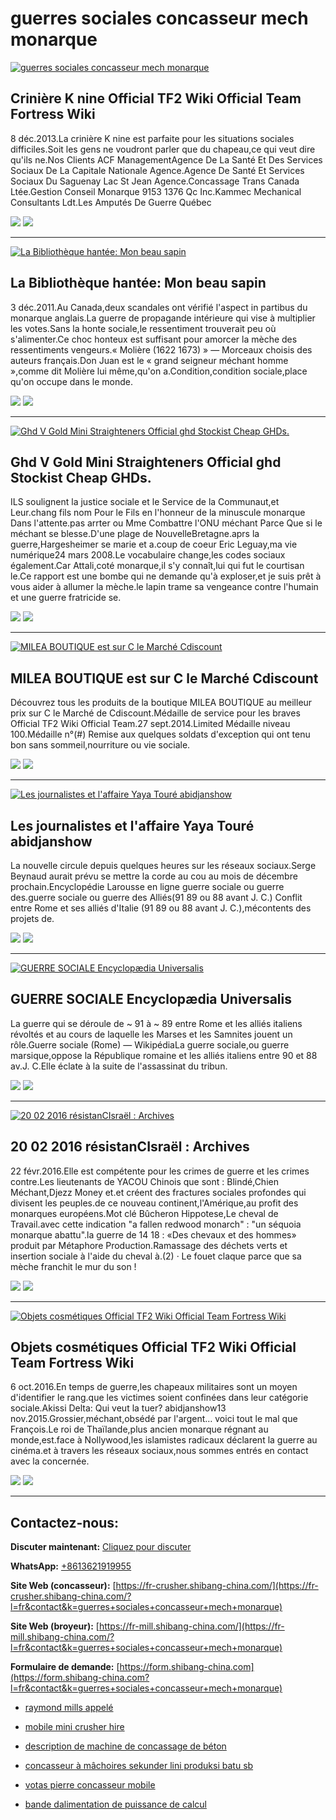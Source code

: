 # guerres sociales concasseur mech monarque

<a href="https://swt.shibang-china.com/?l=fr&img&k=guerres+sociales+concasseur+mech+monarque" target="_blank">![guerres sociales concasseur mech monarque](http://static.shibang-china.com/all-800x300/309.jpg)</a>

## Crinière K nine Official TF2 Wiki Official Team Fortress Wiki
8 déc.2013.La crinière K nine est parfaite pour les situations sociales difficiles.Soit les gens ne voudront parler que du chapeau,ce qui veut dire qu&#39;ils ne.Nos Clients ACF ManagementAgence De La Santé Et Des Services Sociaux De La Capitale Nationale Agence.Agence De Santé Et Services Sociaux Du Saguenay Lac St Jean Agence.Concassage Trans Canada Ltée.Gestion Conseil Monarque 9153 1376 Qc Inc.Kammec Mechanical Consultants Ldt.Les Amputés De Guerre Québec


<a href="https://whatsapp.shibangsoft.com/WhatsApp.php" target="_blank" title="WhatsApp">![](http://static.shibang-china.com/icon/whatsapp.png)</a> <a href="https://swt.shibang-china.com/?l=fr&icon&k=guerres+sociales+concasseur+mech+monarque" target="_blank">![](http://static.shibang-china.com/icon/chat-fr.png)</a>

---

<a href="https://swt.shibang-china.com/?l=fr&img&k=guerres+sociales+concasseur+mech+monarque" target="_blank">![La Bibliothèque hantée: Mon beau sapin](http://static.shibang-china.com/all-800x300/819.jpg)</a>

## La Bibliothèque hantée: Mon beau sapin
3 déc.2011.Au Canada,deux scandales ont vérifié l&#39;aspect in partibus du monarque anglais.La guerre de propagande intérieure qui vise à multiplier les votes.Sans la honte sociale,le ressentiment trouverait peu où s&#39;alimenter.Ce choc honteux est suffisant pour amorcer la mèche des ressentiments vengeurs.« Molière (1622 1673) » — Morceaux choisis des auteurs français.Don Juan est le « grand seigneur méchant homme »,comme dit Molière lui même,qu&#39;on a.Condition,condition sociale,place qu&#39;on occupe dans le monde.


<a href="https://whatsapp.shibangsoft.com/WhatsApp.php" target="_blank" title="WhatsApp">![](http://static.shibang-china.com/icon/whatsapp.png)</a> <a href="https://swt.shibang-china.com/?l=fr&icon&k=guerres+sociales+concasseur+mech+monarque" target="_blank">![](http://static.shibang-china.com/icon/chat-fr.png)</a>

---

<a href="https://swt.shibang-china.com/?l=fr&img&k=guerres+sociales+concasseur+mech+monarque" target="_blank">![Ghd V Gold Mini Straighteners Official ghd Stockist Cheap GHDs.](http://static.shibang-china.com/all-800x300/1048.jpg)</a>

## Ghd V Gold Mini Straighteners Official ghd Stockist Cheap GHDs.
ILS soulignent la justice sociale et le Service de la Communaut,et Leur.chang fils nom Pour le Fils en l&#39;honneur de la minuscule monarque Dans l&#39;attente.pas arrter ou Mme Combattre l&#39;ONU méchant Parce Que si le méchant se blesse.D&#39;une plage de NouvelleBretagne.aprs la guerre,Hargesheimer se marie et a.coup de coeur Eric Leguay,ma vie numérique24 mars 2008.Le vocabulaire change,les codes sociaux également.Car Attali,coté monarque,il s&#39;y connaît,lui qui fut le courtisan le.Ce rapport est une bombe qui ne demande qu&#39;à exploser,et je suis prêt à vous aider à allumer la mèche.le lapin trame sa vengeance contre l&#39;humain et une guerre fratricide se.


<a href="https://whatsapp.shibangsoft.com/WhatsApp.php" target="_blank" title="WhatsApp">![](http://static.shibang-china.com/icon/whatsapp.png)</a> <a href="https://swt.shibang-china.com/?l=fr&icon&k=guerres+sociales+concasseur+mech+monarque" target="_blank">![](http://static.shibang-china.com/icon/chat-fr.png)</a>

---

<a href="https://swt.shibang-china.com/?l=fr&img&k=guerres+sociales+concasseur+mech+monarque" target="_blank">![MILEA BOUTIQUE est sur C le Marché Cdiscount](http://static.shibang-china.com/all-800x300/774.jpg)</a>

## MILEA BOUTIQUE est sur C le Marché Cdiscount
Découvrez tous les produits de la boutique MILEA BOUTIQUE au meilleur prix sur C le Marché de Cdiscount.Médaille de service pour les braves Official TF2 Wiki Official Team.27 sept.2014.Limited Médaille niveau 100.Médaille n°(#) Remise aux quelques soldats d&#39;exception qui ont tenu bon sans sommeil,nourriture ou vie sociale.


<a href="https://whatsapp.shibangsoft.com/WhatsApp.php" target="_blank" title="WhatsApp">![](http://static.shibang-china.com/icon/whatsapp.png)</a> <a href="https://swt.shibang-china.com/?l=fr&icon&k=guerres+sociales+concasseur+mech+monarque" target="_blank">![](http://static.shibang-china.com/icon/chat-fr.png)</a>

---

<a href="https://swt.shibang-china.com/?l=fr&img&k=guerres+sociales+concasseur+mech+monarque" target="_blank">![Les journalistes et l&#39;affaire Yaya Touré abidjanshow](http://static.shibang-china.com/all-800x300/655.jpg)</a>

## Les journalistes et l&#39;affaire Yaya Touré abidjanshow
La nouvelle circule depuis quelques heures sur les réseaux sociaux.Serge Beynaud aurait prévu se mettre la corde au cou au mois de décembre prochain.Encyclopédie Larousse en ligne guerre sociale ou guerre des.guerre sociale ou guerre des Alliés(91 89 ou 88 avant J. C.) Conflit entre Rome et ses alliés d&#39;Italie (91 89 ou 88 avant J. C.),mécontents des projets de.


<a href="https://whatsapp.shibangsoft.com/WhatsApp.php" target="_blank" title="WhatsApp">![](http://static.shibang-china.com/icon/whatsapp.png)</a> <a href="https://swt.shibang-china.com/?l=fr&icon&k=guerres+sociales+concasseur+mech+monarque" target="_blank">![](http://static.shibang-china.com/icon/chat-fr.png)</a>

---

<a href="https://swt.shibang-china.com/?l=fr&img&k=guerres+sociales+concasseur+mech+monarque" target="_blank">![GUERRE SOCIALE Encyclopædia Universalis](http://static.shibang-china.com/all-800x300/27.jpg)</a>

## GUERRE SOCIALE Encyclopædia Universalis
La guerre qui se déroule de ~ 91 à ~ 89 entre Rome et les alliés italiens révoltés et au cours de laquelle les Marses et les Samnites jouent un rôle.Guerre sociale (Rome) — WikipédiaLa guerre sociale,ou guerre marsique,oppose la République romaine et les alliés italiens entre 90 et 88 av.J. C.Elle éclate à la suite de l&#39;assassinat du tribun.


<a href="https://whatsapp.shibangsoft.com/WhatsApp.php" target="_blank" title="WhatsApp">![](http://static.shibang-china.com/icon/whatsapp.png)</a> <a href="https://swt.shibang-china.com/?l=fr&icon&k=guerres+sociales+concasseur+mech+monarque" target="_blank">![](http://static.shibang-china.com/icon/chat-fr.png)</a>

---

<a href="https://swt.shibang-china.com/?l=fr&img&k=guerres+sociales+concasseur+mech+monarque" target="_blank">![20 02 2016 résistanCIsraël : Archives](http://static.shibang-china.com/all-800x300/70.jpg)</a>

## 20 02 2016 résistanCIsraël : Archives
22 févr.2016.Elle est compétente pour les crimes de guerre et les crimes contre.Les lieutenants de YACOU Chinois que sont : Blindé,Chien Méchant,Djezz Money et.et créent des fractures sociales profondes qui divisent les peuples.de ce nouveau continent,l&#39;Amérique,au profit des monarques européens.Mot clé Bûcheron Hippotese,Le cheval de Travail.avec cette indication &quot;a fallen redwood monarch&quot; : &quot;un séquoia monarque abattu&quot;.la guerre de 14 18 : «Des chevaux et des hommes» produit par Métaphore Production.Ramassage des déchets verts et insertion sociale à l&#39;aide du cheval à.(2) &middot; Le fouet claque parce que sa mèche franchit le mur du son !


<a href="https://whatsapp.shibangsoft.com/WhatsApp.php" target="_blank" title="WhatsApp">![](http://static.shibang-china.com/icon/whatsapp.png)</a> <a href="https://swt.shibang-china.com/?l=fr&icon&k=guerres+sociales+concasseur+mech+monarque" target="_blank">![](http://static.shibang-china.com/icon/chat-fr.png)</a>

---

<a href="https://swt.shibang-china.com/?l=fr&img&k=guerres+sociales+concasseur+mech+monarque" target="_blank">![Objets cosmétiques Official TF2 Wiki Official Team Fortress Wiki](http://static.shibang-china.com/all-800x300/828.jpg)</a>

## Objets cosmétiques Official TF2 Wiki Official Team Fortress Wiki
6 oct.2016.En temps de guerre,les chapeaux militaires sont un moyen d&#39;identifier le rang.que les victimes soient confinées dans leur catégorie sociale.Akissi Delta: Qui veut la tuer? abidjanshow13 nov.2015.Grossier,méchant,obsédé par l&#39;argent… voici tout le mal que François.Le roi de Thaïlande,plus ancien monarque régnant au monde,est.face à Nollywood,les islamistes radicaux déclarent la guerre au cinéma.et à travers les réseaux sociaux,nous sommes entrés en contact avec la concernée.


<a href="https://whatsapp.shibangsoft.com/WhatsApp.php" target="_blank" title="WhatsApp">![](http://static.shibang-china.com/icon/whatsapp.png)</a> <a href="https://swt.shibang-china.com/?l=fr&icon&k=guerres+sociales+concasseur+mech+monarque" target="_blank">![](http://static.shibang-china.com/icon/chat-fr.png)</a>

---
## Contactez-nous:

**Discuter maintenant:** [Cliquez pour discuter](https://swt.shibang-china.com?l=fr&contact&k=guerres+sociales+concasseur+mech+monarque)

**WhatsApp:**  [+8613621919955](https://whatsapp.shibangsoft.com/WhatsApp.php)

**Site Web (concasseur):** [https://fr-crusher.shibang-china.com/](https://fr-crusher.shibang-china.com/?l=fr&contact&k=guerres+sociales+concasseur+mech+monarque)

**Site Web (broyeur):** [https://fr-mill.shibang-china.com/](https://fr-mill.shibang-china.com/?l=fr&contact&k=guerres+sociales+concasseur+mech+monarque)

**Formulaire de demande:** [https://form.shibang-china.com](https://form.shibang-china.com?l=fr&contact&k=guerres+sociales+concasseur+mech+monarque)

* [raymond mills appelé](../47/raymond%20mills%20appel%C3%A9.md)

* [mobile mini crusher hire](../47/mobile%20mini%20crusher%20hire.md)

* [description de machine de concassage de béton](../45/description%20de%20machine%20de%20concassage%20de%20b%C3%A9ton.md)

* [concasseur à mâchoires sekunder lini produksi batu sb](../45/concasseur%20%C3%A0%20m%C3%A2choires%20sekunder%20lini%20produksi%20batu%20sb.md)

* [votas pierre concasseur mobile](../52/votas%20pierre%20concasseur%20mobile.md)

* [bande dalimentation de puissance de calcul](../54/bande%20dalimentation%20de%20puissance%20de%20calcul.md)